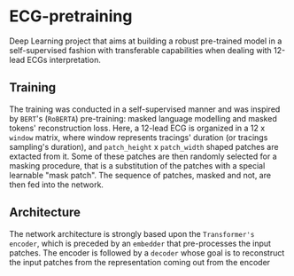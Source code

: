 # ECG-pretraining
Deep Learning project that aims at building a robust pre-trained model in a self-supervised fashion with transferable capabilities when dealing with 12-lead ECGs interpretation.
## Training
The training was conducted in a self-supervised manner and was inspired by `BERT`'s (`RoBERTA`) pre-training: masked language modelling and masked tokens' reconstruction loss. 
Here, a 12-lead ECG is organized in a 12 x `window` matrix, where window represents tracings' duration (or tracings sampling's duration), and `patch_height` x `patch_width` shaped patches are extacted from it. Some of these patches are then randomly selected for a masking procedure, that is a substitution of the patches with a special learnable "mask patch". The sequence of patches, masked and not, are then fed into the network.
## Architecture
The network architecture is strongly based upon the `Transformer's encoder`, which is preceded by an `embedder` that pre-processes the input patches. The encoder is followed by a `decoder` whose goal is to reconstruct the input patches from the representation coming out from the encoder
